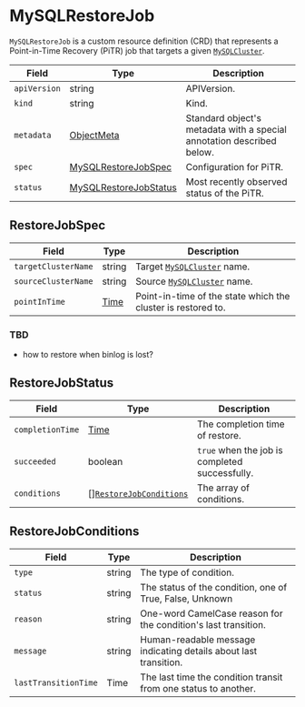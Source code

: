 MySQLRestoreJob
===============

`MySQLRestoreJob` is a custom resource definition (CRD) that represents a Point-in-Time Recovery (PiTR) job that targets a given [`MySQLCluster`](crd_mysql_cluster.md).

| Field        | Type                                       | Description                                                           |
| ------------ | ------------------------------------------ | --------------------------------------------------------------------- |
| `apiVersion` | string                                     | APIVersion.                                                           |
| `kind`       | string                                     | Kind.                                                                 |
| `metadata`   | [ObjectMeta]                               | Standard object's metadata with a special annotation described below. |
| `spec`       | [MySQLRestoreJobSpec](#RestoreJobSpec)     | Configuration for PiTR.                                               |
| `status`     | [MySQLRestoreJobStatus](#RestoreJobStatus) | Most recently observed status of the PiTR.                            |

RestoreJobSpec
--------------

| Field               | Type   | Description                                                  |
| ------------------- | ------ | ------------------------------------------------------------ |
| `targetClusterName` | string | Target [`MySQLCluster`](crd_mysql_cluster.md) name.          |
| `sourceClusterName` | string | Source [`MySQLCluster`](crd_mysql_cluster.md) name.          |
| `pointInTime`       | [Time] | Point-in-time of the state which the cluster is restored to. |

### TBD

- how to restore when binlog is lost?

RestoreJobStatus
----------------

| Field            | Type                                                | Description                                    |
| ---------------- | --------------------------------------------------- | ---------------------------------------------- |
| `completionTime` | [Time]                                              | The completion time of restore.                |
| `succeeded`      | boolean                                             | `true` when the job is completed successfully. |
| `conditions`     | \[\][`RestoreJobConditions`](#RestoreJobConditions) | The array of conditions.                       |

RestoreJobConditions
--------------------

| Field                | Type   | Description                                                      |
| -------------------- | ------ | ---------------------------------------------------------------- |
| `type`               | string | The type of condition.                                           |
| `status`             | string | The status of the condition, one of True, False, Unknown         |
| `reason`             | string | One-word CamelCase reason for the condition's last transition.   |
| `message`            | string | Human-readable message indicating details about last transition. |
| `lastTransitionTime` | Time   | The last time the condition transit from one status to another.  |

[ObjectMeta]: https://kubernetes.io/docs/reference/generated/kubernetes-api/v1.17/#objectmeta-v1-meta
[Time]: https://kubernetes.io/docs/reference/generated/kubernetes-api/v1.17/#time-v1-meta
[LabelSelector]: https://kubernetes.io/docs/reference/generated/kubernetes-api/v1.17/#labelselector-v1-meta
